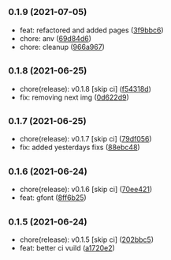 ## <small>0.1.9 (2021-07-05)</small>

* feat: refactored and added pages ([3f9bbc6](https://github.com/simonecorsi/simonecorsi.dev/commit/3f9bbc6))
* chore: anv ([69d84d6](https://github.com/simonecorsi/simonecorsi.dev/commit/69d84d6))
* chore: cleanup ([966a967](https://github.com/simonecorsi/simonecorsi.dev/commit/966a967))



## <small>0.1.8 (2021-06-25)</small>

* chore(release): v0.1.8 [skip ci] ([f54318d](https://github.com/simonecorsi/simonecorsi.dev/commit/f54318d))
* fix: removing next img ([0d622d9](https://github.com/simonecorsi/simonecorsi.dev/commit/0d622d9))



## <small>0.1.7 (2021-06-25)</small>

* chore(release): v0.1.7 [skip ci] ([79df056](https://github.com/simonecorsi/simonecorsi.dev/commit/79df056))
* fix: added yesterdays fixs ([88ebc48](https://github.com/simonecorsi/simonecorsi.dev/commit/88ebc48))



## <small>0.1.6 (2021-06-24)</small>

* chore(release): v0.1.6 [skip ci] ([70ee421](https://github.com/simonecorsi/simonecorsi.dev/commit/70ee421))
* feat: gfont ([8ff6b25](https://github.com/simonecorsi/simonecorsi.dev/commit/8ff6b25))



## <small>0.1.5 (2021-06-24)</small>

* chore(release): v0.1.5 [skip ci] ([202bbc5](https://github.com/simonecorsi/simonecorsi.dev/commit/202bbc5))
* feat: better ci vuild ([a1720e2](https://github.com/simonecorsi/simonecorsi.dev/commit/a1720e2))



